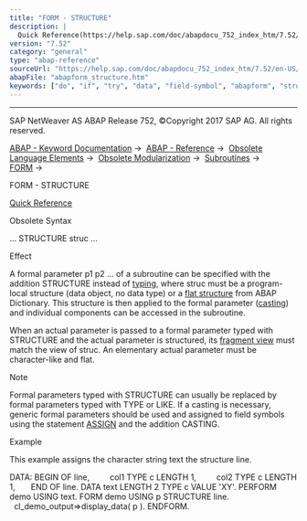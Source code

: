 ```yaml
---
title: "FORM - STRUCTURE"
description: |
  Quick Reference(https://help.sap.com/doc/abapdocu_752_index_htm/7.52/en-US/abapform_shortref.htm) Obsolete Syntax ... STRUCTURE struc ... Effect A formal parameter p1 p2 ... of a subroutine can be specified with the addition STRUCTURE instead of typing(https://help.sap.com/doc/abapdocu_752_index
version: "7.52"
category: "general"
type: "abap-reference"
sourceUrl: "https://help.sap.com/doc/abapdocu_752_index_htm/7.52/en-US/abapform_structure.htm"
abapFile: "abapform_structure.htm"
keywords: ["do", "if", "try", "data", "field-symbol", "abapform", "structure"]
---
```


* * *

SAP NetWeaver AS ABAP Release 752, ©Copyright 2017 SAP AG. All rights reserved.

[ABAP - Keyword Documentation](https://help.sap.com/doc/abapdocu_752_index_htm/7.52/en-US/abenabap.htm) →  [ABAP - Reference](https://help.sap.com/doc/abapdocu_752_index_htm/7.52/en-US/abenabap_reference.htm) →  [Obsolete Language Elements](https://help.sap.com/doc/abapdocu_752_index_htm/7.52/en-US/abenabap_obsolete.htm) →  [Obsolete Modularization](https://help.sap.com/doc/abapdocu_752_index_htm/7.52/en-US/abenobsolete_modularization.htm) →  [Subroutines](https://help.sap.com/doc/abapdocu_752_index_htm/7.52/en-US/abenabap_subroutines.htm) →  [FORM](https://help.sap.com/doc/abapdocu_752_index_htm/7.52/en-US/abapform.htm) → 

FORM - STRUCTURE

[Quick Reference](https://help.sap.com/doc/abapdocu_752_index_htm/7.52/en-US/abapform_shortref.htm)

Obsolete Syntax

... STRUCTURE struc ...

Effect

A formal parameter p1 p2 ... of a subroutine can be specified with the addition STRUCTURE instead of [typing](https://help.sap.com/doc/abapdocu_752_index_htm/7.52/en-US/abentyping_syntax.htm), where struc must be a program-local structure (data object, no data type) or a [flat structure](https://help.sap.com/doc/abapdocu_752_index_htm/7.52/en-US/abenflat_structure_glosry.htm "Glossary Entry") from ABAP Dictionary. This structure is then applied to the formal parameter ([casting](https://help.sap.com/doc/abapdocu_752_index_htm/7.52/en-US/abencast_casting_glosry.htm "Glossary Entry")) and individual components can be accessed in the subroutine.

When an actual parameter is passed to a formal parameter typed with STRUCTURE and the actual parameter is structured, its [fragment view](https://help.sap.com/doc/abapdocu_752_index_htm/7.52/en-US/abenunicode_fragment_view_glosry.htm "Glossary Entry") must match the view of struc. An elementary actual parameter must be character-like and flat.

Note

Formal parameters typed with STRUCTURE can usually be replaced by formal parameters typed with TYPE or LIKE. If a casting is necessary, generic formal parameters should be used and assigned to field symbols using the statement [ASSIGN](https://help.sap.com/doc/abapdocu_752_index_htm/7.52/en-US/abapassign.htm) and the addition CASTING.

Example

This example assigns the character string text the structure line.

DATA: BEGIN OF line,
        col1 TYPE c LENGTH 1,
        col2 TYPE c LENGTH 1,
      END OF line.
DATA text LENGTH 2 TYPE c VALUE 'XY'.
PERFORM demo USING text.
FORM demo USING p STRUCTURE line.
  cl\_demo\_output=>display\_data( p ).
ENDFORM.